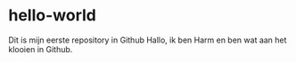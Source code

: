 # hello-world
Dit is mijn eerste repository in Github
Hallo, ik ben Harm en ben wat aan het klooien in Github.
